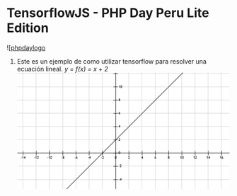 # TensorflowJS - PHP Day Peru Lite Edition
![[phpdaylogo](https://raw.githubusercontent.com/FraGoTe/TensorflowJS-linealfn/master/assets/x%2B2.png "phpdaylogo")
1. Este es un ejemplo de como utilizar tensorflow para resolver una ecuación lineal.
*y = f(x) = x + 2*
         ![y = f(x) = x + 2](https://raw.githubusercontent.com/FraGoTe/TensorflowJS-linealfn/master/assets/x%2B2.png "y = f(x) = x + 2")

        
